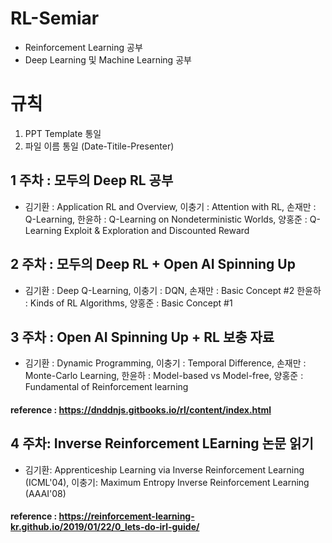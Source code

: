 # RL-Semiar
- Reinforcement Learning 공부
- Deep Learning 및 Machine Learning 공부

# 규칙
1. PPT Template 통일 
2. 파일 이름 통일 (Date-Titile-Presenter)

## 1 주차 : 모두의 Deep RL 공부
- 김기환 : Application RL and Overview, 이충기 : Attention with RL, 손재만 : Q-Learning, 한윤하 : Q-Learning on Nondeterministic Worlds, 양홍준 : Q-Learning Exploit & Exploration and Discounted Reward

## 2 주차 : 모두의 Deep RL + Open AI Spinning Up
- 김기환 : Deep Q-Learning, 이충기 : DQN, 손재만 : Basic Concept #2 한윤하 : Kinds of RL Algorithms, 양홍준 : Basic Concept #1

## 3 주차 : Open AI Spinning Up +  RL 보충 자료
- 김기환 : Dynamic Programming, 이충기 : Temporal Difference, 손재만 : Monte-Carlo Learning, 한윤하 : Model-based vs Model-free, 양홍준 : Fundamental of Reinforcement learning
#### reference : https://dnddnjs.gitbooks.io/rl/content/index.html

## 4 주차: Inverse Reinforcement LEarning 논문 읽기
- 김기환: Apprenticeship Learning via Inverse Reinforcement Learning (ICML'04), 이충기: Maximum Entropy Inverse Reinforcement Learning (AAAI'08)
#### reference : https://reinforcement-learning-kr.github.io/2019/01/22/0_lets-do-irl-guide/
